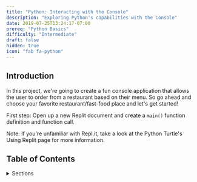 ```yaml
---
title: "Python: Interacting with the Console"
description: "Exploring Python's capabilities with the Console"
date: 2019-07-25T13:24:17-07:00
prereq: "Python Basics"
difficulty: "Intermediate"
draft: false
hidden: true
icon: "fab fa-python"
---
```


## Introduction
In this project, we're going to create a fun console application that allows the user to order from a restaurant based on their menu. So go ahead and choose your favorite restaurant/fast-food place and let's get started!

First step: Open up a new Replit document and create a `main()` function definition and function call.

Note: If you're unfamiliar with Repl.it, take a look at the Python Turtle's Using Replit page for more information.

## Table of Contents
<details>
<summary>Sections</summary>
{{% children %}}
</details>
